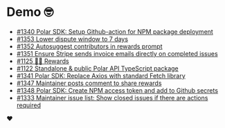 # Demo 🤓

<!-- POLAR type=issues id=jlaerbca org=polarsource repo=polar limit=10 sort=recently_updated -->

* [#1340 Polar SDK: Setup Github-action for NPM package deployment](https://github.com/polarsource/polar/issues/1340)
* [#1353 Lower dispute window to 7 days](https://github.com/polarsource/polar/issues/1353)
* [#1352 Autosuggest contributors in rewards prompt](https://github.com/polarsource/polar/issues/1352)
* [#1351 Ensure Stripe sends invoice emails directly on completed issues](https://github.com/polarsource/polar/issues/1351)
* [#1125 🎯💝 Rewards](https://github.com/polarsource/polar/issues/1125)
* [#1122 Standalone & public Polar API TypeScript package](https://github.com/polarsource/polar/issues/1122)
* [#1341 Polar SDK: Replace Axios with standard Fetch library](https://github.com/polarsource/polar/issues/1341)
* [#1347 Maintainer posts comment to share rewards](https://github.com/polarsource/polar/issues/1347)
* [#1348 Polar SDK: Create NPM access token and add to Github secrets](https://github.com/polarsource/polar/issues/1348)
* [#1333 Maintainer issue list: Show closed issues if there are actions required](https://github.com/polarsource/polar/issues/1333)

<!-- POLAR-END id=jlaerbca -->

❤️